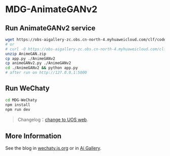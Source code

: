 # MDG-AnimateGANv2

## Run AnimateGANv2 service

```bash
wget https://obs-aigallery-zc.obs.cn-north-4.myhuaweicloud.com/clf/code/AnimeGAN/AnimeGAN.zip
# or
# curl -O https://obs-aigallery-zc.obs.cn-north-4.myhuaweicloud.com/clf/code/AnimeGAN/AnimeGAN.zip
unzip AnimeGAN.zip
cp app.py ./AnimeGANv2
cp animeGANv2.py ./AnimeGANv2
cd ./AnimeGANv2 && python app.py
# after run on http://127.0.0.1:5000
```

## Run WeChaty

```bash
cd MDG-WeChaty
npm install
npm run dev
```

> Changelog：[change to UOS web](https://wechaty.js.org/2022/07/22/wechaty-office-hour/).

## More Information

See the blog in [wechaty.js.org](https://wechaty.js.org/2022/07/21/three-steps-to-develop-a-chatbot-to-generate-cartoon-avatars-in-one-second/) or in [Ai Gallery](https://developer.huaweicloud.com/develop/aigallery/article/detail?id=ce5e7b98-a738-4833-adad-ef9ce75f9151).

